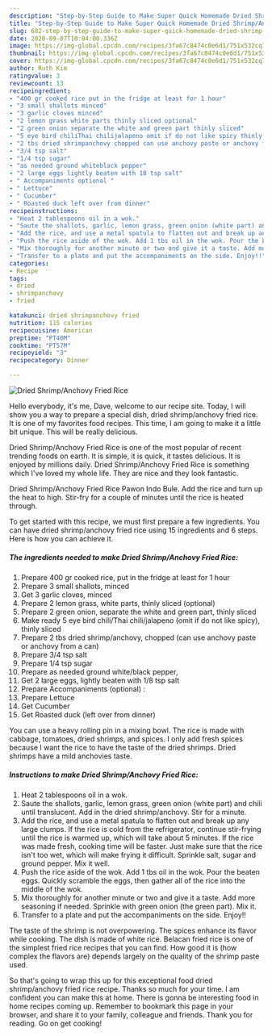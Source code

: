 ```yaml
---
description: "Step-by-Step Guide to Make Super Quick Homemade Dried Shrimp/Anchovy Fried Rice"
title: "Step-by-Step Guide to Make Super Quick Homemade Dried Shrimp/Anchovy Fried Rice"
slug: 682-step-by-step-guide-to-make-super-quick-homemade-dried-shrimp-anchovy-fried-rice
date: 2020-09-07T10:04:00.336Z
image: https://img-global.cpcdn.com/recipes/3fa67c8474c0e6d1/751x532cq70/dried-shrimpanchovy-fried-rice-recipe-main-photo.jpg
thumbnail: https://img-global.cpcdn.com/recipes/3fa67c8474c0e6d1/751x532cq70/dried-shrimpanchovy-fried-rice-recipe-main-photo.jpg
cover: https://img-global.cpcdn.com/recipes/3fa67c8474c0e6d1/751x532cq70/dried-shrimpanchovy-fried-rice-recipe-main-photo.jpg
author: Ruth Kim
ratingvalue: 3
reviewcount: 13
recipeingredient:
- "400 gr cooked rice put in the fridge at least for 1 hour"
- "3 small shallots minced"
- "3 garlic cloves minced"
- "2 lemon grass white parts thinly sliced optional"
- "2 green onion separate the white and green part thinly sliced"
- "5 eye bird chiliThai chilijalapeno omit if do not like spicy thinly sliced"
- "2 tbs dried shrimpanchovy chopped can use anchovy paste or anchovy from a can"
- "3/4 tsp salt"
- "1/4 tsp sugar"
- "as needed ground whiteblack pepper"
- "2 large eggs lightly beaten with 18 tsp salt"
- " Accompaniments optional "
- " Lettuce"
- " Cucumber"
- " Roasted duck left over from dinner"
recipeinstructions:
- "Heat 2 tablespoons oil in a wok."
- "Saute the shallots, garlic, lemon grass, green onion (white part) and chili until translucent. Add in the dried shrimp/anchovy. Stir for a minute."
- "Add the rice, and use a metal spatula to flatten out and break up any large clumps. If the rice is cold from the refrigerator, continue stir-frying until the rice is warmed up, which will take about 5 minutes. If the rice was made fresh, cooking time will be faster. Just make sure that the rice isn&#39;t too wet, which will make frying it difficult. Sprinkle salt, sugar and ground pepper. Mix it well."
- "Push the rice aside of the wok. Add 1 tbs oil in the wok. Pour the beaten eggs. Quickly scramble the eggs, then gather all of the rice into the middle of the wok."
- "Mix thoroughly for another minute or two and give it a taste. Add more seasoning if needed. Sprinkle with green onion (the green part). Mix it."
- "Transfer to a plate and put the accompaniments on the side. Enjoy!!"
categories:
- Recipe
tags:
- dried
- shrimpanchovy
- fried

katakunci: dried shrimpanchovy fried 
nutrition: 115 calories
recipecuisine: American
preptime: "PT40M"
cooktime: "PT57M"
recipeyield: "3"
recipecategory: Dinner

---
```



![Dried Shrimp/Anchovy Fried Rice](https://img-global.cpcdn.com/recipes/3fa67c8474c0e6d1/751x532cq70/dried-shrimpanchovy-fried-rice-recipe-main-photo.jpg)

Hello everybody, it's me, Dave, welcome to our recipe site. Today, I will show you a way to prepare a special dish, dried shrimp/anchovy fried rice. It is one of my favorites food recipes. This time, I am going to make it a little bit unique. This will be really delicious.

Dried Shrimp/Anchovy Fried Rice is one of the most popular of recent trending foods on earth. It is simple, it is quick, it tastes delicious. It is enjoyed by millions daily. Dried Shrimp/Anchovy Fried Rice is something which I've loved my whole life. They are nice and they look fantastic.

Dried Shrimp/Anchovy Fried Rice Pawon Indo Bule. Add the rice and turn up the heat to high. Stir-fry for a couple of minutes until the rice is heated through.


To get started with this recipe, we must first prepare a few ingredients. You can have dried shrimp/anchovy fried rice using 15 ingredients and 6 steps. Here is how you can achieve it.

<!--inarticleads1-->

##### The ingredients needed to make Dried Shrimp/Anchovy Fried Rice:

1. Prepare 400 gr cooked rice, put in the fridge at least for 1 hour
1. Prepare 3 small shallots, minced
1. Get 3 garlic cloves, minced
1. Prepare 2 lemon grass, white parts, thinly sliced (optional)
1. Prepare 2 green onion, separate the white and green part, thinly sliced
1. Make ready 5 eye bird chili/Thai chili/jalapeno (omit if do not like spicy), thinly sliced
1. Prepare 2 tbs dried shrimp/anchovy, chopped (can use anchovy paste or anchovy from a can)
1. Prepare 3/4 tsp salt
1. Prepare 1/4 tsp sugar
1. Prepare as needed ground white/black pepper,
1. Get 2 large eggs, lightly beaten with 1/8 tsp salt
1. Prepare  Accompaniments (optional) :
1. Prepare  Lettuce
1. Get  Cucumber
1. Get  Roasted duck (left over from dinner)


You can use a heavy rolling pin in a mixing bowl. The rice is made with cabbage, tomatoes, dried shrimps, and spices. I only add fresh spices because I want the rice to have the taste of the dried shrimps. Dried shrimps have a mild anchovies taste. 

<!--inarticleads2-->

##### Instructions to make Dried Shrimp/Anchovy Fried Rice:

1. Heat 2 tablespoons oil in a wok.
1. Saute the shallots, garlic, lemon grass, green onion (white part) and chili until translucent. Add in the dried shrimp/anchovy. Stir for a minute.
1. Add the rice, and use a metal spatula to flatten out and break up any large clumps. If the rice is cold from the refrigerator, continue stir-frying until the rice is warmed up, which will take about 5 minutes. If the rice was made fresh, cooking time will be faster. Just make sure that the rice isn&#39;t too wet, which will make frying it difficult. Sprinkle salt, sugar and ground pepper. Mix it well.
1. Push the rice aside of the wok. Add 1 tbs oil in the wok. Pour the beaten eggs. Quickly scramble the eggs, then gather all of the rice into the middle of the wok.
1. Mix thoroughly for another minute or two and give it a taste. Add more seasoning if needed. Sprinkle with green onion (the green part). Mix it.
1. Transfer to a plate and put the accompaniments on the side. Enjoy!!


The taste of the shrimp is not overpowering. The spices enhance its flavor while cooking. The dish is made of white rice. Belacan fried rice is one of the simplest fried rice recipes that you can find. How good it is (how complex the flavors are) depends largely on the quality of the shrimp paste used. 

So that's going to wrap this up for this exceptional food dried shrimp/anchovy fried rice recipe. Thanks so much for your time. I am confident you can make this at home. There is gonna be interesting food in home recipes coming up. Remember to bookmark this page in your browser, and share it to your family, colleague and friends. Thank you for reading. Go on get cooking!

